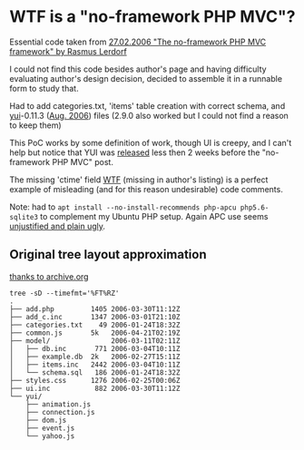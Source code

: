 # WTF is a "no-framework PHP MVC"?

Essential code taken from [27.02.2006 "The no-framework PHP MVC framework" by
Rasmus Lerdorf](https://toys.lerdorf.com/archives/38-The-no-framework-PHP-MVC-framework.html)

I could not find this code besides author's page and having difficulty evaluating
author's design decision, decided to assemble it in a runnable form to study that.

Had to add categories.txt, 'items' table creation with correct schema,
and [yui](https://en.wikipedia.org/wiki/YUI_Library)-0.11.3
([Aug. 2006](http://web.archive.org/web/20180925230201/https://yuiblog.com/blog/2006/08/28/yui-release-113)) files
(2.9.0 also worked but I could not find a reason to keep them)

This PoC works by some definition of work, though UI is creepy, and I can't help but notice that YUI was
[released](http://web.archive.org/web/20180925230201/https://yuiblog.com/blog/2006/02/13/the-yahoo-user-interface-library/)
less then 2 weeks before the "no-framework PHP MVC" post.

The missing 'ctime' field [WTF](https://github.com/mz0/no-framework-PHP/blob/master/model/items.inc#L8)
(missing in author's listing) is a perfect example of misleading (and for this reason undesirable) code comments.

Note: had to `apt install --no-install-recommends php-apcu php5.6-sqlite3` to complement my Ubuntu PHP setup.
Again APC use seems [unjustified and plain ugly](https://github.com/mz0/no-framework-PHP/blob/23e0723e29c234baaf0d0cf70872876c0fc0f361/model/db.inc#L23).

## Original tree layout approximation
[thanks to archive.org](http://web.archive.org/web/20080920105853/http://talks.php.net/presentations/slides/mvc/example/)
```
tree -sD --timefmt='%FT%RZ'
.
├── add.php         1405 2006-03-30T11:12Z
├── add_c.inc       1347 2006-03-01T21:10Z
├── categories.txt    49 2006-01-24T18:32Z
├── common.js       5k   2006-04-21T02:19Z
├── model/               2006-03-11T02:11Z
│   ├── db.inc       771 2006-03-04T10:11Z
│   ├── example.db  2k   2006-02-27T15:11Z
│   ├── items.inc   2442 2006-03-04T10:11Z
│   └── schema.sql   186 2006-01-24T18:32Z
├── styles.css      1276 2006-02-25T00:06Z
├── ui.inc           882 2006-03-30T11:12Z
└── yui/
    ├── animation.js
    ├── connection.js
    ├── dom.js
    ├── event.js
    └── yahoo.js
```
